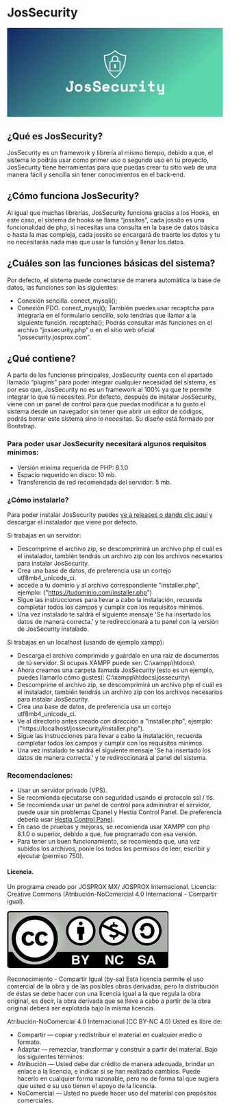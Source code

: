 # JosSecurity

<img src="./resourses/img/logo%20azul/cover.png" alt="Cetis Control Web Panel"/>

## ¿Qué es JosSecurity?

JosSecurity es un framework y librería al mismo tiempo, debido a que, el sistema lo podrás usar como primer uso o segundo uso en tu proyecto, JosSecurity tiene herramientas para que puedas crear tu sitio web de una manera fácil y sencilla sin tener conocimientos en el back-end.

## ¿Cómo funciona JosSecurity?

Al igual que muchas librerías, JosSecurity funciona gracias a los Hooks, en este caso, el sistema de hooks se llama “jossitos”, cada jossito es una funcionalidad de php, si necesitas una consulta en la base de datos básica o hasta la mas compleja, cada jossito se encargará de traerte los datos y tu no necesitarás nada mas que usar la función y llenar los datos.

## ¿Cuáles son las funciones básicas del sistema?

Por defecto, el sistema puede conectarse de manera automática la base de datos, las funciones son las siguientes:
-	Conexión sencilla.
		conect_mysqli();
-	Conexión PDO.
		conect_mysql();
También puedes usar recaptcha para integrarla en el formulario sencillo, solo tendrías que llamar a la siguiente función.
		recaptcha();
Podrás consultar más funciones en el archivo “jossecurity.php” o en el sitio web oficial “jossecurity.josprox.com”.

## ¿Qué contiene?

A parte de las funciones principales, JosSecurity cuenta con el apartado llamado “plugins” para poder integrar cualquier necesidad del sistema, es por eso que, JosSecurity no es un framework al 100% ya que te permite integrar lo que tú necesites.
Por defecto, después de instalar JosSecurity, viene con un panel de control para que puedas modificar a tu gusto el sistema desde un navegador sin tener que abrir un editor de códigos, podrás borrar este sistema sino lo necesitas. Su diseño está formado por Bootstrap.

### Para poder usar JosSecurity necesitará algunos requisitos mínimos:

- Versión mínima requerida de PHP: 8.1.0
- Espacio requerido en disco: 10 mb.
- Transferencia de red recomendada del servidor: 5 mb.

### ¿Cómo instalarlo?

Para poder instalar JosSecurity puedes <a href="https://github.com/josprox/JosSecurity/releases">ve a releases o dando clic aquí</a> y descargar el instalador que viene por defecto.

Si trabajas en un servidor:
- Descomprime el archivo zip, se descomprimirá un archivo php el cuál es el instalador, también tendrás un archivo zip con los archivos necesarios para instalar JosSecurity.
- Crea una base de datos, de preferencia usa un cortejo utf8mb4_unicode_ci.
- accede a tu dominio y al archivo correspondiente "installer.php", ejemplo: ("https://tudominio.com/installer.php")
- Sigue las instrucciones para llevar a cabo la instalación, recuerda completar todos los campos y cumplir con los requisitos mínimos.
- Una vez instalado te saldrá el siguiente mensaje 'Se ha insertado los datos de manera correcta.' y te redireccionará a tu panel con la versión de JosSecurity instalado.

Si trabajas en un localhost (usando de ejemplo xampp):
- Descarga el archivo comprimido y guárdalo en una raíz de documentos de tú servidor. Si ocupas XAMPP puede ser: C:\xampp\htdocs\
- Ahora creamos una carpeta llamada JosSecurity (esto es un ejemplo, puedes llamarlo cómo gustes): C:\xampp\htdocs\jossecurity\
- Descomprime el archivo zip, se descomprimirá un archivo php el cuál es el instalador, también tendrás un archivo zip con los archivos necesarios para instalar JosSecurity.
- Crea una base de datos, de preferencia usa un cortejo utf8mb4_unicode_ci.
- Ve al directorio antes creado con dirección a "installer.php", ejemplo: ("https://localhost/jossecurity/installer.php").
- Sigue las instrucciones para llevar a cabo la instalación, recuerda completar todos los campos y cumplir con los requisitos mínimos.
- Una vez instalado te saldrá el siguiente mensaje 'Se ha insertado los datos de manera correcta.' y te redireccionará al panel del sistema.

### Recomendaciones:

- Usar un servidor privado (VPS).
- Se recomienda ejecutarse con seguridad usando el protocolo ssl / tls.
- Se recomienda usar un panel de control para administrar el servidor, puede usar sin problemas Cpanel y Hestia Control Panel. De preferencia debería usar <a href="https://hestiacp.com/">Hestia Control Panel</a>.
- En caso de pruebas y mejoras, se recomienda usar XAMPP con php 8.1.0 o superior, debido a que, fue programado con esa versión.
- Para tener un buen funcionamiento, se recomienda que, una vez subidos los archivos, ponle los todos los permisos de leer, escribir y ejecutar (permiso 750).

#### Licencia.

Un programa creado por JOSPROX MX/ JOSPROX Internacional.
Licencia: Creative Commons (Atribución-NoComercial 4.0 Internacional - Compartir igual).

<img src="./resourses/img/byncsa.jpg" alt="Atribución-NoComercial 4.0 Internacional - Compartir igual"/>

Reconocimiento - Compartir Igual (by-sa)
Esta licencia permite el uso comercial de la obra y de las posibles obras derivadas, pero la distribución de éstas se debe hacer con una licencia igual a la que regula la obra original, es decir, la obra derivada que se lleve a cabo a partir de la obra original deberá ser explotada bajo la misma licencia.

Atribución-NoComercial 4.0 Internacional (CC BY-NC 4.0)
Usted es libre de:
- Compartir — copiar y redistribuir el material en cualquier medio o formato.
- Adaptar — remezclar, transformar y construir a partir del material.
Bajo los siguientes términos:
- Atribución — Usted debe dar crédito de manera adecuada, brindar un enlace a la licencia, e indicar si se han realizado cambios. Puede hacerlo en cualquier forma razonable, pero no de forma tal que sugiera que usted o su uso tienen el apoyo de la licencia.
- NoComercial — Usted no puede hacer uso del material con propósitos comerciales.
